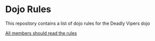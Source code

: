 Dojo Rules
==========

This repository contains a list of dojo rules for the Deadly Vipers dojo

[All members should read the rules](https://github.com/deadlyvipers)
